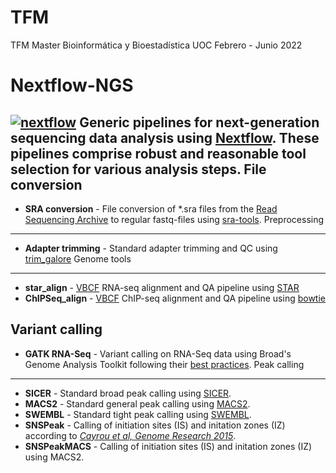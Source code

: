 # TFM
TFM Master Bioinformática y Bioestadística UOC
Febrero - Junio 2022 

Nextflow-NGS
============
[![nextflow](https://img.shields.io/badge/nextflow-%E2%89%A50.24.0-brightgreen.svg)](http://nextflow.io)
Generic pipelines for next-generation sequencing data analysis using [Nextflow](https://www.nextflow.io/). These pipelines comprise robust and reasonable tool selection for various
analysis steps.
File conversion
---------------
* **SRA conversion** - File conversion of \*.sra files from the [Read Sequencing Archive](https://www.ncbi.nlm.nih.gov/sra) to regular fastq-files using [sra-tools](https://github.com/ncbi/sra-tools).
Preprocessing
-------------
* **Adapter trimming** - Standard adapter trimming and QC using [trim_galore](https://www.bioinformatics.babraham.ac.uk/projects/trim_galore/)
Genome tools
------------
* **star_align** - [VBCF](http://www.vbcf.ac.at/facilities/next-generation-sequencing/) RNA-seq alignment and QA pipeline using [STAR](https://github.com/alexdobin/STAR)
* **ChIPSeq_align** - [VBCF](http://www.vbcf.ac.at/facilities/next-generation-sequencing/) ChIP-seq alignment and QA pipeline using [bowtie](http://bowtie-bio.sourceforge.net/index.shtml)

Variant calling
---------------
* **GATK RNA-Seq** - Variant calling on RNA-Seq data using Broad's Genome Analysis Toolkit following their [best practices](https://software.broadinstitute.org/gatk/documentation/article.php?id=3891).
Peak calling
------------
* **SICER** - Standard broad peak calling using [SICER](http://home.gwu.edu/~wpeng/Software.htm).
* **MACS2** - Standard general peak calling using [MACS2](https://github.com/taoliu/MACS).
* **SWEMBL** - Standard tight peak calling using [SWEMBL](http://www.ebi.ac.uk/~swilder/SWEMBL/).
* **SNSPeak** - Calling of initiation sites (IS) and initation zones (IZ) according to *[Cayrou et al, Genome Research 2015](http://genome.cshlp.org/content/25/12/1873)*.
* **SNSPeakMACS** - Calling of initiation sites (IS) and initation zones (IZ) using MACS2.
